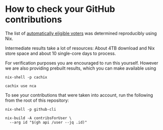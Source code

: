 # How to check your GitHub contributions

The list of [automatically eligible voters](../README.md#automatically-eligible-voters) was determined reproducibly using Nix.

Intermediate results take a lot of resources:
About 4TB download and Nix store space and about 10 single-core days to process.

For verification purposes you are encouraged to run this yourself.
However we are also providing prebuilt results, which you can make available using

```
nix-shell -p cachix

cachix use nca
```

To see your contributions that were taken into account,
run the following from the root of this repository:

```
nix-shell -p github-cli

nix-build -A contribsForUser \
  --arg id "$(gh api /user --jq .id)"
```
